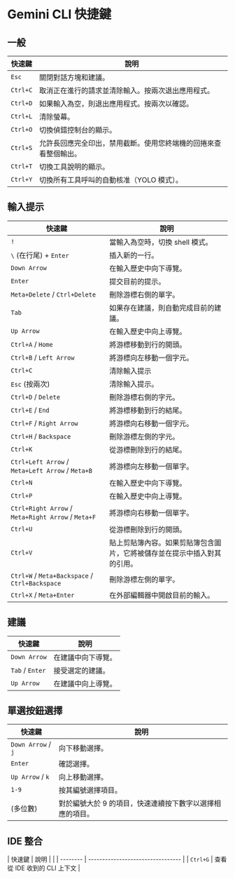# Gemini CLI 快捷鍵

## 一般

| 快速鍵 | 說明                                                                                                           |
| -------- | --------------------------------------------------------------------------------------------------------------------- |
| `Esc`    | 關閉對話方塊和建議。                                                                                                   |
| `Ctrl+C` | 取消正在進行的請求並清除輸入。按兩次退出應用程式。                                                                    |
| `Ctrl+D` | 如果輸入為空，則退出應用程式。按兩次以確認。                                                                          |
| `Ctrl+L` | 清除螢幕。                                                                                                           |
| `Ctrl+O` | 切換偵錯控制台的顯示。                                                                                                 |
| `Ctrl+S` | 允許長回應完全印出，禁用截斷。使用您終端機的回捲來查看整個輸出。                                                      |
| `Ctrl+T` | 切換工具說明的顯示。                                                                                                   |
| `Ctrl+Y` | 切換所有工具呼叫的自動核准（YOLO 模式）。                                                                             |

## 輸入提示

| 快速鍵                                           | 說明                                                                                                                         |
| -------------------------------------------------- | ----------------------------------------------------------------------------------------------------------------------------------- |
| `!`                                                | 當輸入為空時，切換 shell 模式。                                                                                                   |
| `\` (在行尾) + `Enter`                             | 插入新的一行。                                                                                                                      |
| `Down Arrow`                                       | 在輸入歷史中向下導覽。                                                                                                              |
| `Enter`                                            | 提交目前的提示。                                                                                                                    |
| `Meta+Delete` / `Ctrl+Delete`                      | 刪除游標右側的單字。                                                                                                                |
| `Tab`                                              | 如果存在建議，則自動完成目前的建議。                                                                                                |
| `Up Arrow`                                         | 在輸入歷史中向上導覽。                                                                                                              |
| `Ctrl+A` / `Home`                                  | 將游標移動到行的開頭。                                                                                                              |
| `Ctrl+B` / `Left Arrow`                            | 將游標向左移動一個字元。                                                                                                            |
| `Ctrl+C`                                           | 清除輸入提示                                                                                                                        |
| `Esc` (按兩次)                                     | 清除輸入提示。                                                                                                                      |
| `Ctrl+D` / `Delete`                                | 刪除游標右側的字元。                                                                                                                |
| `Ctrl+E` / `End`                                   | 將游標移動到行的結尾。                                                                                                              |
| `Ctrl+F` / `Right Arrow`                           | 將游標向右移動一個字元。                                                                                                            |
| `Ctrl+H` / `Backspace`                             | 刪除游標左側的字元。                                                                                                                |
| `Ctrl+K`                                           | 從游標刪除到行的結尾。                                                                                                              |
| `Ctrl+Left Arrow` / `Meta+Left Arrow` / `Meta+B`   | 將游標向左移動一個單字。                                                                                                            |
| `Ctrl+N`                                           | 在輸入歷史中向下導覽。                                                                                                              |
| `Ctrl+P`                                           | 在輸入歷史中向上導覽。                                                                                                              |
| `Ctrl+Right Arrow` / `Meta+Right Arrow` / `Meta+F` | 將游標向右移動一個單字。                                                                                                            |
| `Ctrl+U`                                           | 從游標刪除到行的開頭。                                                                                                              |
| `Ctrl+V`                                           | 貼上剪貼簿內容。如果剪貼簿包含圖片，它將被儲存並在提示中插入對其的引用。                                                            |
| `Ctrl+W` / `Meta+Backspace` / `Ctrl+Backspace`     | 刪除游標左側的單字。                                                                                                                |
| `Ctrl+X` / `Meta+Enter`                            | 在外部編輯器中開啟目前的輸入。                                                                                                      |

## 建議

| 快速鍵        | 說明                                   |
| --------------- | -------------------------------------- |
| `Down Arrow`    | 在建議中向下導覽。                     |
| `Tab` / `Enter` | 接受選定的建議。                       |
| `Up Arrow`      | 在建議中向上導覽。                     |

## 單選按鈕選擇

| 快速鍵           | 說明                                                                                                   |
| ------------------ | ------------------------------------------------------------------------------------------------------------- |
| `Down Arrow` / `j` | 向下移動選擇。                                                                                                |
| `Enter`            | 確認選擇。                                                                                                    |
| `Up Arrow` / `k`   | 向上移動選擇。                                                                                                |
| `1-9`              | 按其編號選擇項目。                                                                                            |
| (多位數)           | 對於編號大於 9 的項目，快速連續按下數字以選擇相應的項目。                                                     |

## IDE 整合

| 快速鍵 | 說明                                | |
| -------- | --------------------------------- |
| `Ctrl+G` | 查看從 IDE 收到的 CLI 上下文        |